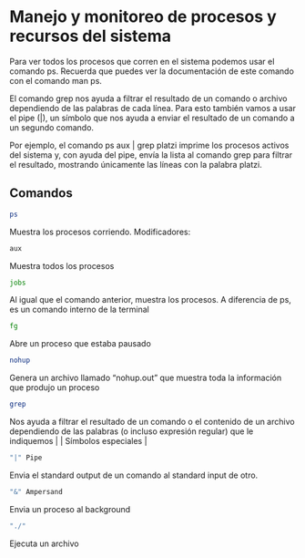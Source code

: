 # Manejo y monitoreo de procesos y recursos del sistema


Para ver todos los procesos que corren en el sistema podemos usar el comando ps. Recuerda que puedes ver la documentación de este comando con el comando man ps.

El comando grep nos ayuda a filtrar el resultado de un comando o archivo dependiendo de las palabras de cada línea. Para esto también vamos a usar el pipe (|), un símbolo que nos ayuda a enviar el resultado de un comando a un segundo comando.

Por ejemplo, el comando ps aux | grep platzi imprime los procesos activos del sistema y, con ayuda del pipe, envía la lista al comando grep para filtrar el resultado, mostrando únicamente las líneas con la palabra platzi.

## Comandos
 
```bash
ps
```
Muestra los procesos corriendo. Modificadores:

```bash
aux
```
Muestra todos los procesos
```bash
jobs
```
Al igual que el comando anterior, muestra los procesos. A diferencia de ps, es un comando interno de la terminal
```bash
fg
```
Abre un proceso que estaba pausado
```bash
nohup
```
Genera un archivo llamado “nohup.out” que muestra toda la información que produjo un proceso
```bash
grep
```
Nos ayuda a filtrar el resultado de un comando o el contenido de un archivo dependiendo de las palabras (o incluso expresión regular) que le indiquemos
|
|
Símbolos especiales
|
```bash
"|" Pipe
```
Envia el standard output de un comando al standard input de otro.
```bash
"&" Ampersand
```
Envia un proceso al background
```bash
"./"
```
Ejecuta un archivo